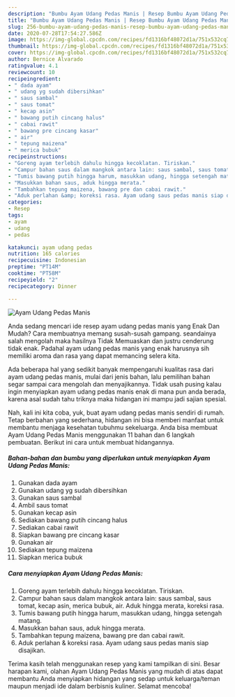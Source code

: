 ```yaml
---
description: "Bumbu Ayam Udang Pedas Manis | Resep Bumbu Ayam Udang Pedas Manis Yang Enak dan Simpel"
title: "Bumbu Ayam Udang Pedas Manis | Resep Bumbu Ayam Udang Pedas Manis Yang Enak dan Simpel"
slug: 256-bumbu-ayam-udang-pedas-manis-resep-bumbu-ayam-udang-pedas-manis-yang-enak-dan-simpel
date: 2020-07-28T17:54:27.586Z
image: https://img-global.cpcdn.com/recipes/fd1316bf48072d1a/751x532cq70/ayam-udang-pedas-manis-foto-resep-utama.jpg
thumbnail: https://img-global.cpcdn.com/recipes/fd1316bf48072d1a/751x532cq70/ayam-udang-pedas-manis-foto-resep-utama.jpg
cover: https://img-global.cpcdn.com/recipes/fd1316bf48072d1a/751x532cq70/ayam-udang-pedas-manis-foto-resep-utama.jpg
author: Bernice Alvarado
ratingvalue: 4.1
reviewcount: 10
recipeingredient:
- " dada ayam"
- " udang yg sudah dibersihkan"
- " saus sambal"
- " saus tomat"
- " kecap asin"
- " bawang putih cincang halus"
- " cabai rawit"
- " bawang pre cincang kasar"
- " air"
- " tepung maizena"
- " merica bubuk"
recipeinstructions:
- "Goreng ayam terlebih dahulu hingga kecoklatan. Tiriskan."
- "Campur bahan saus dalam mangkok antara lain: saus sambal, saus tomat, kecap asin, merica bubuk, air. Aduk hingga merata, koreksi rasa."
- "Tumis bawang putih hingga harum, masukkan udang, hingga setengah matang."
- "Masukkan bahan saus, aduk hingga merata."
- "Tambahkan tepung maizena, bawang pre dan cabai rawit."
- "Aduk perlahan &amp; koreksi rasa. Ayam udang saus pedas manis siap disajikan."
categories:
- Resep
tags:
- ayam
- udang
- pedas

katakunci: ayam udang pedas 
nutrition: 165 calories
recipecuisine: Indonesian
preptime: "PT14M"
cooktime: "PT58M"
recipeyield: "2"
recipecategory: Dinner

---
```



![Ayam Udang Pedas Manis](https://img-global.cpcdn.com/recipes/fd1316bf48072d1a/751x532cq70/ayam-udang-pedas-manis-foto-resep-utama.jpg)

Anda sedang mencari ide resep ayam udang pedas manis yang Enak Dan Mudah? Cara membuatnya memang susah-susah gampang. seandainya salah mengolah maka hasilnya Tidak Memuaskan dan justru cenderung tidak enak. Padahal ayam udang pedas manis yang enak harusnya sih memiliki aroma dan rasa yang dapat memancing selera kita.



Ada beberapa hal yang sedikit banyak mempengaruhi kualitas rasa dari ayam udang pedas manis, mulai dari jenis bahan, lalu pemilihan bahan segar sampai cara mengolah dan menyajikannya. Tidak usah pusing kalau ingin menyiapkan ayam udang pedas manis enak di mana pun anda berada, karena asal sudah tahu triknya maka hidangan ini mampu jadi sajian spesial.


Nah, kali ini kita coba, yuk, buat ayam udang pedas manis sendiri di rumah. Tetap berbahan yang sederhana, hidangan ini bisa memberi manfaat untuk membantu menjaga kesehatan tubuhmu sekeluarga. Anda bisa membuat Ayam Udang Pedas Manis menggunakan 11 bahan dan 6 langkah pembuatan. Berikut ini cara untuk membuat hidangannya.

<!--inarticleads1-->

##### Bahan-bahan dan bumbu yang diperlukan untuk menyiapkan Ayam Udang Pedas Manis:

1. Gunakan  dada ayam
1. Gunakan  udang yg sudah dibersihkan
1. Gunakan  saus sambal
1. Ambil  saus tomat
1. Gunakan  kecap asin
1. Sediakan  bawang putih cincang halus
1. Sediakan  cabai rawit
1. Siapkan  bawang pre cincang kasar
1. Gunakan  air
1. Sediakan  tepung maizena
1. Siapkan  merica bubuk




<!--inarticleads2-->

##### Cara menyiapkan Ayam Udang Pedas Manis:

1. Goreng ayam terlebih dahulu hingga kecoklatan. Tiriskan.
1. Campur bahan saus dalam mangkok antara lain: saus sambal, saus tomat, kecap asin, merica bubuk, air. Aduk hingga merata, koreksi rasa.
1. Tumis bawang putih hingga harum, masukkan udang, hingga setengah matang.
1. Masukkan bahan saus, aduk hingga merata.
1. Tambahkan tepung maizena, bawang pre dan cabai rawit.
1. Aduk perlahan &amp; koreksi rasa. Ayam udang saus pedas manis siap disajikan.




Terima kasih telah menggunakan resep yang kami tampilkan di sini. Besar harapan kami, olahan Ayam Udang Pedas Manis yang mudah di atas dapat membantu Anda menyiapkan hidangan yang sedap untuk keluarga/teman maupun menjadi ide dalam berbisnis kuliner. Selamat mencoba!

